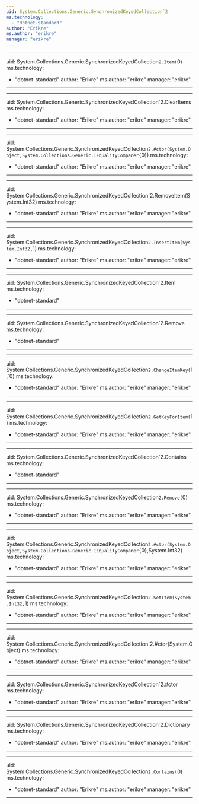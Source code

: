 ```yaml
---
uid: System.Collections.Generic.SynchronizedKeyedCollection`2
ms.technology: 
  - "dotnet-standard"
author: "Erikre"
ms.author: "erikre"
manager: "erikre"
---
```


---
uid: System.Collections.Generic.SynchronizedKeyedCollection`2.Item(`0)
ms.technology: 
  - "dotnet-standard"
author: "Erikre"
ms.author: "erikre"
manager: "erikre"
---

---
uid: System.Collections.Generic.SynchronizedKeyedCollection`2.ClearItems
ms.technology: 
  - "dotnet-standard"
author: "Erikre"
ms.author: "erikre"
manager: "erikre"
---

---
uid: System.Collections.Generic.SynchronizedKeyedCollection`2.#ctor(System.Object,System.Collections.Generic.IEqualityComparer{`0})
ms.technology: 
  - "dotnet-standard"
author: "Erikre"
ms.author: "erikre"
manager: "erikre"
---

---
uid: System.Collections.Generic.SynchronizedKeyedCollection`2.RemoveItem(System.Int32)
ms.technology: 
  - "dotnet-standard"
author: "Erikre"
ms.author: "erikre"
manager: "erikre"
---

---
uid: System.Collections.Generic.SynchronizedKeyedCollection`2.InsertItem(System.Int32,`1)
ms.technology: 
  - "dotnet-standard"
author: "Erikre"
ms.author: "erikre"
manager: "erikre"
---

---
uid: System.Collections.Generic.SynchronizedKeyedCollection`2.Item
ms.technology: 
  - "dotnet-standard"
---

---
uid: System.Collections.Generic.SynchronizedKeyedCollection`2.Remove
ms.technology: 
  - "dotnet-standard"
---

---
uid: System.Collections.Generic.SynchronizedKeyedCollection`2.ChangeItemKey(`1,`0)
ms.technology: 
  - "dotnet-standard"
author: "Erikre"
ms.author: "erikre"
manager: "erikre"
---

---
uid: System.Collections.Generic.SynchronizedKeyedCollection`2.GetKeyForItem(`1)
ms.technology: 
  - "dotnet-standard"
author: "Erikre"
ms.author: "erikre"
manager: "erikre"
---

---
uid: System.Collections.Generic.SynchronizedKeyedCollection`2.Contains
ms.technology: 
  - "dotnet-standard"
---

---
uid: System.Collections.Generic.SynchronizedKeyedCollection`2.Remove(`0)
ms.technology: 
  - "dotnet-standard"
author: "Erikre"
ms.author: "erikre"
manager: "erikre"
---

---
uid: System.Collections.Generic.SynchronizedKeyedCollection`2.#ctor(System.Object,System.Collections.Generic.IEqualityComparer{`0},System.Int32)
ms.technology: 
  - "dotnet-standard"
author: "Erikre"
ms.author: "erikre"
manager: "erikre"
---

---
uid: System.Collections.Generic.SynchronizedKeyedCollection`2.SetItem(System.Int32,`1)
ms.technology: 
  - "dotnet-standard"
author: "Erikre"
ms.author: "erikre"
manager: "erikre"
---

---
uid: System.Collections.Generic.SynchronizedKeyedCollection`2.#ctor(System.Object)
ms.technology: 
  - "dotnet-standard"
author: "Erikre"
ms.author: "erikre"
manager: "erikre"
---

---
uid: System.Collections.Generic.SynchronizedKeyedCollection`2.#ctor
ms.technology: 
  - "dotnet-standard"
author: "Erikre"
ms.author: "erikre"
manager: "erikre"
---

---
uid: System.Collections.Generic.SynchronizedKeyedCollection`2.Dictionary
ms.technology: 
  - "dotnet-standard"
author: "Erikre"
ms.author: "erikre"
manager: "erikre"
---

---
uid: System.Collections.Generic.SynchronizedKeyedCollection`2.Contains(`0)
ms.technology: 
  - "dotnet-standard"
author: "Erikre"
ms.author: "erikre"
manager: "erikre"
---
